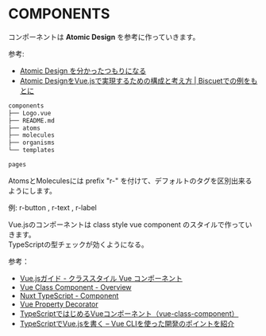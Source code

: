 # COMPONENTS

コンポーネントは **Atomic Design** を参考に作っていきます。

参考:
* [Atomic Design を分かったつもりになる](https://design.dena.com/design/atomic-design-%E3%82%92%E5%88%86%E3%81%8B%E3%81%A3%E3%81%9F%E3%81%A4%E3%82%82%E3%82%8A%E3%81%AB%E3%81%AA%E3%82%8B/)
* [Atomic DesignをVue.jsで実現するための構成と考え方 | Biscuetでの例をもとに](https://tech.smartcamp.co.jp/entry/2019/08/29/115331)

```bash
components
├── Logo.vue
├── README.md
├── atoms
├── molecules
├── organisms
└── templates

pages
```

AtomsとMoleculesには prefix "r-" を付けて、デフォルトのタグを区別出来るようにします。

例: r-button , r-text , r-label


Vue.jsのコンポーネントは class style vue component のスタイルで作っていきます。  
TypeScriptの型チェックが効くようになる。

参考：
* [Vue.jsガイド - クラススタイル Vue コンポーネント](https://jp.vuejs.org/v2/guide/typescript.html)
* [Vue Class Component - Overview](https://class-component.vuejs.org/)
* [Nuxt TypeScript - Component](https://typescript.nuxtjs.org/ja/cookbook/components/#script)
* [Vue Property Decorator](https://github.com/kaorun343/vue-property-decorator)
* [TypeScriptではじめるVueコンポーネント（vue-class-component）](https://qiita.com/hatakoya/items/8d9968d07748d20825f8)
* [TypeScriptでVue.jsを書く – Vue CLIを使った開発のポイントを紹介](https://mae.chab.in/archives/60167)
